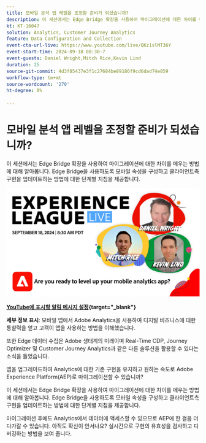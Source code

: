 ```yaml
---
title: 모바일 분석 앱 레벨을 조정할 준비가 되셨습니까?
description: 이 세션에서는 Edge Bridge 확장을 사용하여 마이그레이션에 대한 차이를 메우는 방법에 대해 알아봅니다. Edge Bridge을 사용하도록 모바일 속성을 구성하고 클라이언트측 구현을 업데이트하는 방법에 대한 단계별 지침을 제공합니다.
kt: KT-16047
solution: Analytics, Customer Journey Analytics
feature: Data Configuration and Collection
event-cta-url-live: https://www.youtube.com/live/QKz1slMT36Y
event-start-time: 2024-09-18 08:30-7
event-guests: Daniel Wright,Mitch Rice,Kevin Lind
duration: 25
source-git-commit: 4d3f85437e3f1c27684be89186f9cd6dad74e859
workflow-type: tm+mt
source-wordcount: '270'
ht-degree: 0%

---
```


# 모바일 분석 앱 레벨을 조정할 준비가 되셨습니까?

이 세션에서는 Edge Bridge 확장을 사용하여 마이그레이션에 대한 차이를 메우는 방법에 대해 알아봅니다. Edge Bridge을 사용하도록 모바일 속성을 구성하고 클라이언트측 구현을 업데이트하는 방법에 대한 단계별 지침을 제공합니다.

[![ExL LIVE 2024년 8월 28일](assets/WebBanner-09-18-2024.jpg)](https://www.youtube.com/live/QKz1slMT36Y)

**[YouTube에 표시할 알림 메시지 설정](https://www.youtube.com/live/QKz1slMT36Y){target="_blank"}**

**세부 정보 표시**:
모바일 앱에서 Adobe Analytics을 사용하여 디지털 비즈니스에 대한 통찰력을 얻고 고객이 앱을 사용하는 방법을 이해했습니다.

또한 Edge 데이터 수집은 Adobe 생태계의 미래이며 Real-Time CDP, Journey Optimizer 및 Customer Journey Analytics과 같은 다른 솔루션을 활용할 수 있다는 소식을 들었습니다.

앱을 업그레이드하여 Analytics에 대한 기존 구현을 유지하고 원하는 속도로 Adobe Experience Platform(AEP)로 마이그레이션할 수 있습니까?

이 세션에서는 Edge Bridge 확장을 사용하여 마이그레이션에 대한 차이를 메우는 방법에 대해 알아봅니다. Edge Bridge을 사용하도록 모바일 속성을 구성하고 클라이언트측 구현을 업데이트하는 방법에 대한 단계별 지침을 제공합니다.

마이그레이션 후에도 Analytics에서 데이터에 액세스할 수 있으므로 AEP에 한 걸음 더 다가갈 수 있습니다. 아직도 확신이 안서나요? 실시간으로 구현의 유효성을 검사하고 디버깅하는 방법을 보여 줍니다.
